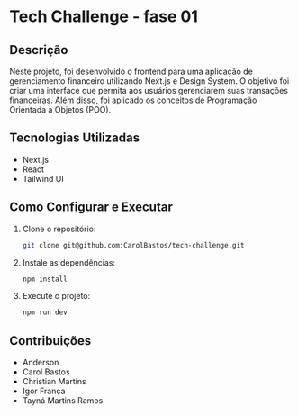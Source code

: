 # Tech Challenge - fase 01

## Descrição

Neste projeto, foi desenvolvido o frontend para uma aplicação de gerenciamento financeiro utilizando Next.js e Design System. O objetivo foi criar uma interface que permita aos usuários gerenciarem suas transações financeiras. Além disso, foi aplicado os conceitos de Programação Orientada a Objetos (POO).

## Tecnologias Utilizadas

- Next.js
- React
- Tailwind UI

## Como Configurar e Executar

1. Clone o repositório:
   ```bash
   git clone git@github.com:CarolBastos/tech-challenge.git

   ```
2. Instale as dependências:
   ```bash
   npm install
   ```

3. Execute o projeto:
   ```bash
   npm run dev
   ```

## Contribuições

- Anderson
- Carol Bastos
- Christian Martins
- Igor França
- Tayná Martins Ramos
